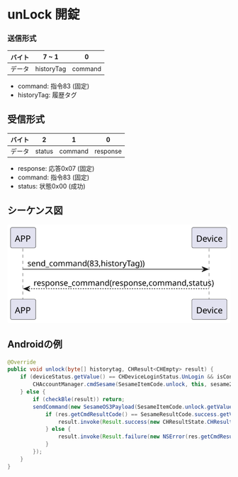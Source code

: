 # unLock 開錠

### 送信形式
| バイト | 7 ~ 1 | 0 |
|:----:|:----:|:----:|
| データ | historyTag|  command |
- command: 指令83 (固定)
- historyTag: 履歴タグ

## 受信形式
| バイト | 2 | 1 | 0 |  
|:----:|:----:|:----:|:----:|
| データ | status | command | response  |  
- response: 応答0x07 (固定)
- command: 指令83 (固定)
- status: 状態0x00 (成功)

## シーケンス図
![v](unlock.svg)

## Androidの例

```java
@Override
public void unlock(byte[] historytag, CHResult<CHEmpty> result) {
    if (deviceStatus.getValue() == CHDeviceLoginStatus.UnLogin && isConnectedByWM2) {
        CHAccountManager.cmdSesame(SesameItemCode.unlock, this, sesame2KeyData!!.hisTagC(historytag), result);
    } else {
        if (checkBle(result)) return;
        sendCommand(new SesameOS3Payload(SesameItemCode.unlock.getValue(), sesame2KeyData!!.createHistagV2(historytag)), DeviceSegmentType.cipher, res -> {
            if (res.getCmdResultCode() == SesameResultCode.success.getValue()) {
                result.invoke(Result.success(new CHResultState.CHResultStateBLE(new CHEmpty())));
            } else {
                result.invoke(Result.failure(new NSError(res.getCmdResultCode().toString(), "CBCentralManager", res.getCmdResultCode())));
            }
        });
    }
}
